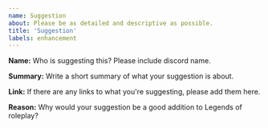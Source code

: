 ```yaml
---
name: Suggestion
about: Please be as detailed and descriptive as possible.
title: 'Suggestion'
labels: enhancement
---
```


**Name:**
Who is suggesting this? Please include discord name.

**Summary:**
Write a short summary of what your suggestion is about.

**Link:**
If there are any links to what you're suggesting, please add them here.

**Reason:**
Why would your suggestion be a good addition to Legends of roleplay?
